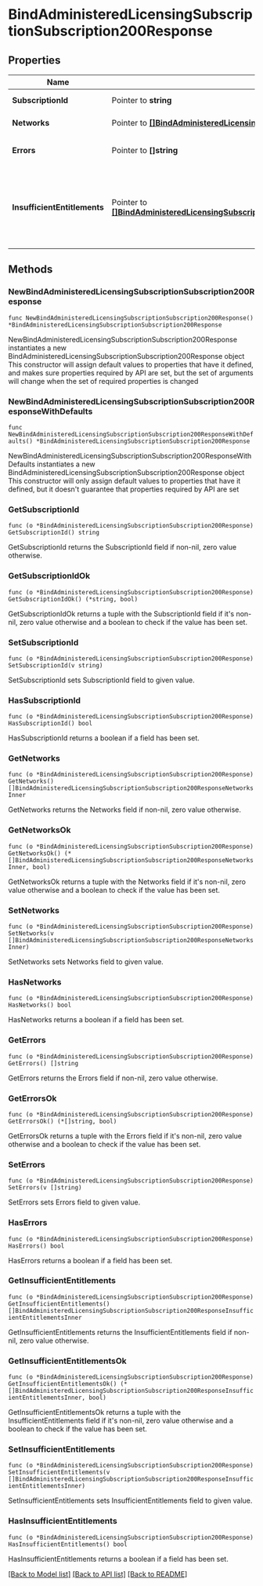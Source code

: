 # BindAdministeredLicensingSubscriptionSubscription200Response

## Properties

Name | Type | Description | Notes
------------ | ------------- | ------------- | -------------
**SubscriptionId** | Pointer to **string** | Subscription ID | [optional] 
**Networks** | Pointer to [**[]BindAdministeredLicensingSubscriptionSubscription200ResponseNetworksInner**](BindAdministeredLicensingSubscriptionSubscription200ResponseNetworksInner.md) | Unbound networks | [optional] 
**Errors** | Pointer to **[]string** | Array of errors if failed | [optional] 
**InsufficientEntitlements** | Pointer to [**[]BindAdministeredLicensingSubscriptionSubscription200ResponseInsufficientEntitlementsInner**](BindAdministeredLicensingSubscriptionSubscription200ResponseInsufficientEntitlementsInner.md) | A list of entitlements required to successfully bind the networks to the subscription | [optional] 

## Methods

### NewBindAdministeredLicensingSubscriptionSubscription200Response

`func NewBindAdministeredLicensingSubscriptionSubscription200Response() *BindAdministeredLicensingSubscriptionSubscription200Response`

NewBindAdministeredLicensingSubscriptionSubscription200Response instantiates a new BindAdministeredLicensingSubscriptionSubscription200Response object
This constructor will assign default values to properties that have it defined,
and makes sure properties required by API are set, but the set of arguments
will change when the set of required properties is changed

### NewBindAdministeredLicensingSubscriptionSubscription200ResponseWithDefaults

`func NewBindAdministeredLicensingSubscriptionSubscription200ResponseWithDefaults() *BindAdministeredLicensingSubscriptionSubscription200Response`

NewBindAdministeredLicensingSubscriptionSubscription200ResponseWithDefaults instantiates a new BindAdministeredLicensingSubscriptionSubscription200Response object
This constructor will only assign default values to properties that have it defined,
but it doesn't guarantee that properties required by API are set

### GetSubscriptionId

`func (o *BindAdministeredLicensingSubscriptionSubscription200Response) GetSubscriptionId() string`

GetSubscriptionId returns the SubscriptionId field if non-nil, zero value otherwise.

### GetSubscriptionIdOk

`func (o *BindAdministeredLicensingSubscriptionSubscription200Response) GetSubscriptionIdOk() (*string, bool)`

GetSubscriptionIdOk returns a tuple with the SubscriptionId field if it's non-nil, zero value otherwise
and a boolean to check if the value has been set.

### SetSubscriptionId

`func (o *BindAdministeredLicensingSubscriptionSubscription200Response) SetSubscriptionId(v string)`

SetSubscriptionId sets SubscriptionId field to given value.

### HasSubscriptionId

`func (o *BindAdministeredLicensingSubscriptionSubscription200Response) HasSubscriptionId() bool`

HasSubscriptionId returns a boolean if a field has been set.

### GetNetworks

`func (o *BindAdministeredLicensingSubscriptionSubscription200Response) GetNetworks() []BindAdministeredLicensingSubscriptionSubscription200ResponseNetworksInner`

GetNetworks returns the Networks field if non-nil, zero value otherwise.

### GetNetworksOk

`func (o *BindAdministeredLicensingSubscriptionSubscription200Response) GetNetworksOk() (*[]BindAdministeredLicensingSubscriptionSubscription200ResponseNetworksInner, bool)`

GetNetworksOk returns a tuple with the Networks field if it's non-nil, zero value otherwise
and a boolean to check if the value has been set.

### SetNetworks

`func (o *BindAdministeredLicensingSubscriptionSubscription200Response) SetNetworks(v []BindAdministeredLicensingSubscriptionSubscription200ResponseNetworksInner)`

SetNetworks sets Networks field to given value.

### HasNetworks

`func (o *BindAdministeredLicensingSubscriptionSubscription200Response) HasNetworks() bool`

HasNetworks returns a boolean if a field has been set.

### GetErrors

`func (o *BindAdministeredLicensingSubscriptionSubscription200Response) GetErrors() []string`

GetErrors returns the Errors field if non-nil, zero value otherwise.

### GetErrorsOk

`func (o *BindAdministeredLicensingSubscriptionSubscription200Response) GetErrorsOk() (*[]string, bool)`

GetErrorsOk returns a tuple with the Errors field if it's non-nil, zero value otherwise
and a boolean to check if the value has been set.

### SetErrors

`func (o *BindAdministeredLicensingSubscriptionSubscription200Response) SetErrors(v []string)`

SetErrors sets Errors field to given value.

### HasErrors

`func (o *BindAdministeredLicensingSubscriptionSubscription200Response) HasErrors() bool`

HasErrors returns a boolean if a field has been set.

### GetInsufficientEntitlements

`func (o *BindAdministeredLicensingSubscriptionSubscription200Response) GetInsufficientEntitlements() []BindAdministeredLicensingSubscriptionSubscription200ResponseInsufficientEntitlementsInner`

GetInsufficientEntitlements returns the InsufficientEntitlements field if non-nil, zero value otherwise.

### GetInsufficientEntitlementsOk

`func (o *BindAdministeredLicensingSubscriptionSubscription200Response) GetInsufficientEntitlementsOk() (*[]BindAdministeredLicensingSubscriptionSubscription200ResponseInsufficientEntitlementsInner, bool)`

GetInsufficientEntitlementsOk returns a tuple with the InsufficientEntitlements field if it's non-nil, zero value otherwise
and a boolean to check if the value has been set.

### SetInsufficientEntitlements

`func (o *BindAdministeredLicensingSubscriptionSubscription200Response) SetInsufficientEntitlements(v []BindAdministeredLicensingSubscriptionSubscription200ResponseInsufficientEntitlementsInner)`

SetInsufficientEntitlements sets InsufficientEntitlements field to given value.

### HasInsufficientEntitlements

`func (o *BindAdministeredLicensingSubscriptionSubscription200Response) HasInsufficientEntitlements() bool`

HasInsufficientEntitlements returns a boolean if a field has been set.


[[Back to Model list]](../README.md#documentation-for-models) [[Back to API list]](../README.md#documentation-for-api-endpoints) [[Back to README]](../README.md)


